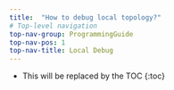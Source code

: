 ```yaml
---
title:  "How to debug local topology?"
# Top-level navigation
top-nav-group: ProgrammingGuide
top-nav-pos: 1
top-nav-title: Local Debug
---
```


* This will be replaced by the TOC
{:toc}



